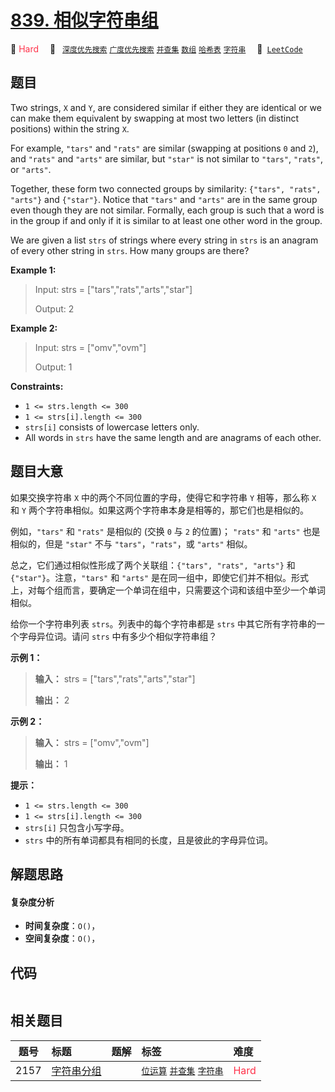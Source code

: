 # [839. 相似字符串组](https://leetcode.com/problems/similar-string-groups)

🔴 <font color=#ff334b>Hard</font>&emsp; 🔖&ensp; [`深度优先搜索`](/tag/depth-first-search.md) [`广度优先搜索`](/tag/breadth-first-search.md) [`并查集`](/tag/union-find.md) [`数组`](/tag/array.md) [`哈希表`](/tag/hash-table.md) [`字符串`](/tag/string.md)&emsp; 🔗&ensp;[`LeetCode`](https://leetcode.com/problems/similar-string-groups)

## 题目

Two strings, `X` and `Y`, are considered similar if either they are identical
or we can make them equivalent by swapping at most two letters (in distinct
positions) within the string `X`.

For example, `"tars"` and `"rats"` are similar (swapping at positions `0` and
`2`), and `"rats"` and `"arts"` are similar, but `"star"` is not similar to
`"tars"`, `"rats"`, or `"arts"`.

Together, these form two connected groups by similarity: `{"tars", "rats",
"arts"}` and `{"star"}`.  Notice that `"tars"` and `"arts"` are in the same
group even though they are not similar.  Formally, each group is such that a
word is in the group if and only if it is similar to at least one other word
in the group.

We are given a list `strs` of strings where every string in `strs` is an
anagram of every other string in `strs`. How many groups are there?



**Example 1:**

> Input: strs = ["tars","rats","arts","star"]
> 
> Output: 2

**Example 2:**

> Input: strs = ["omv","ovm"]
> 
> Output: 1

**Constraints:**

  * `1 <= strs.length <= 300`
  * `1 <= strs[i].length <= 300`
  * `strs[i]` consists of lowercase letters only.
  * All words in `strs` have the same length and are anagrams of each other.


## 题目大意

如果交换字符串 `X` 中的两个不同位置的字母，使得它和字符串 `Y` 相等，那么称 `X` 和 `Y`
两个字符串相似。如果这两个字符串本身是相等的，那它们也是相似的。

例如，`"tars"` 和 `"rats"` 是相似的 (交换 `0` 与 `2` 的位置)； `"rats"` 和 `"arts"` 也是相似的，但是
`"star"` 不与 `"tars"`，`"rats"`，或 `"arts"` 相似。

总之，它们通过相似性形成了两个关联组：`{"tars", "rats", "arts"}` 和 `{"star"}`。注意，`"tars"` 和
`"arts"` 是在同一组中，即使它们并不相似。形式上，对每个组而言，要确定一个单词在组中，只需要这个词和该组中至少一个单词相似。

给你一个字符串列表 `strs`。列表中的每个字符串都是 `strs` 中其它所有字符串的一个字母异位词。请问 `strs` 中有多少个相似字符串组？



**示例 1：**

> 
> 
> 
> 
> 
> **输入：** strs = ["tars","rats","arts","star"]
> 
> **输出：** 2
> 
> 

**示例 2：**

> 
> 
> 
> 
> 
> **输入：** strs = ["omv","ovm"]
> 
> **输出：** 1
> 
> 



**提示：**

  * `1 <= strs.length <= 300`
  * `1 <= strs[i].length <= 300`
  * `strs[i]` 只包含小写字母。
  * `strs` 中的所有单词都具有相同的长度，且是彼此的字母异位词。


## 解题思路

#### 复杂度分析

- **时间复杂度**：`O()`，
- **空间复杂度**：`O()`，

## 代码

```javascript

```

## 相关题目

<!-- prettier-ignore -->
| 题号 | 标题 | 题解 | 标签 | 难度 |
| :------: | :------ | :------: | :------ | :------ |
| 2157 | [字符串分组](https://leetcode.com/problems/groups-of-strings) |  |  [`位运算`](/tag/bit-manipulation.md) [`并查集`](/tag/union-find.md) [`字符串`](/tag/string.md) | <font color=#ff334b>Hard</font> |